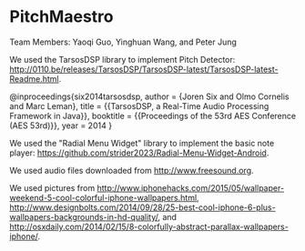 # PitchMaestro

Team Members: Yaoqi Guo, Yinghuan Wang, and Peter Jung

We used the TarsosDSP library to implement Pitch Detector: http://0110.be/releases/TarsosDSP/TarsosDSP-latest/TarsosDSP-latest-Readme.html.

@inproceedings{six2014tarsosdsp,
  author      = {Joren Six and Olmo Cornelis and Marc Leman},
  title       = {{TarsosDSP, a Real-Time Audio Processing Framework in Java}},
  booktitle   = {{Proceedings of the 53rd AES Conference (AES 53rd)}},
  year        =  2014
}

We used the "Radial Menu Widget" library to implement the basic note player: https://github.com/strider2023/Radial-Menu-Widget-Android.

We used audio files downloaded from http://www.freesound.org.

We used pictures from http://www.iphonehacks.com/2015/05/wallpaper-weekend-5-cool-colorful-iphone-wallpapers.html,
                      http://www.designbolts.com/2014/09/28/25-best-cool-iphone-6-plus-wallpapers-backgrounds-in-hd-quality/, and
                      http://osxdaily.com/2014/02/15/8-colorfully-abstract-parallax-wallpapers-iphone/.
